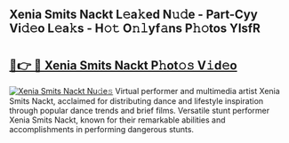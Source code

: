 ## Xenia Smits Nackt L𝚎a𝚔ed N𝚞𝚍e - Part-Cyy Vi𝚍𝚎o L𝚎a𝚔s - H𝚘𝚝 O𝚗𝚕yf𝚊ns P𝚑𝚘tos YIsfR

# <h2><a href="http://kfdqen7.oniu.top/?m=Xenia+Smits+Nackt">🔗👉 🔴 Xenia Smits Nackt P𝚑ot𝚘𝚜 V𝚒d𝚎o</a></h2>

[![Xenia Smits Nackt Nu𝚍e𝚜](https://i.imgur.com/0qMVB7G.gif)](http://kfdqen7.oniu.top/?m=Xenia+Smits+Nackt)
Virtual performer and multimedia artist Xenia Smits Nackt, acclaimed for distributing dance and lifestyle inspiration through popular dance trends and brief films. Versatile stunt performer Xenia Smits Nackt, known for their remarkable abilities and accomplishments in performing dangerous stunts.  
